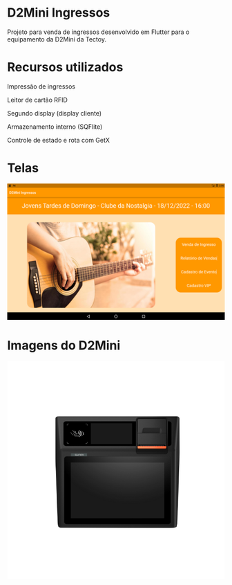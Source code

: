 # D2Mini Ingressos

Projeto para venda de ingressos desenvolvido em Flutter para o equipamento da D2Mini da Tectoy.

# Recursos utilizados 

Impressão de ingressos

Leitor de cartão RFID

Segundo display (display cliente)

Armazenamento interno (SQFlite)

Controle de estado e rota com GetX

# Telas
![Home](https://raw.githubusercontent.com/osmarmartins/d2mini-ingressos/master/AppIngressosHome.png)


# Imagens do D2Mini
![Vista por cima](https://raw.githubusercontent.com/osmarmartins/d2mini-ingressos/master/vista1.png)
